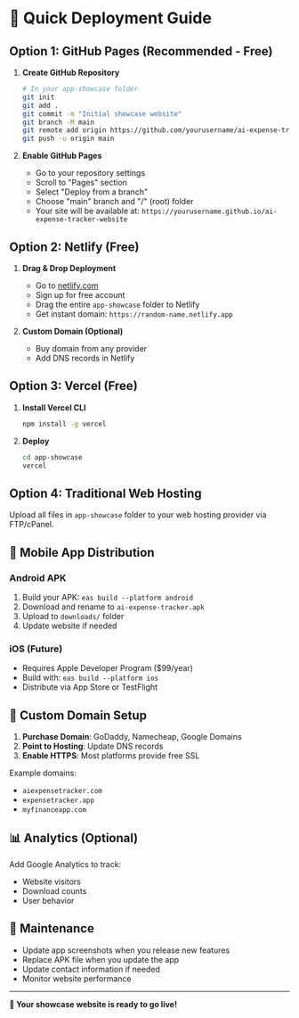 # 🚀 Quick Deployment Guide

## Option 1: GitHub Pages (Recommended - Free)

1. **Create GitHub Repository**
   ```bash
   # In your app-showcase folder
   git init
   git add .
   git commit -m "Initial showcase website"
   git branch -M main
   git remote add origin https://github.com/yourusername/ai-expense-tracker-website.git
   git push -u origin main
   ```

2. **Enable GitHub Pages**
   - Go to your repository settings
   - Scroll to "Pages" section
   - Select "Deploy from a branch"
   - Choose "main" branch and "/" (root) folder
   - Your site will be available at: `https://yourusername.github.io/ai-expense-tracker-website`

## Option 2: Netlify (Free)

1. **Drag & Drop Deployment**
   - Go to [netlify.com](https://netlify.com)
   - Sign up for free account
   - Drag the entire `app-showcase` folder to Netlify
   - Get instant domain: `https://random-name.netlify.app`

2. **Custom Domain (Optional)**
   - Buy domain from any provider
   - Add DNS records in Netlify

## Option 3: Vercel (Free)

1. **Install Vercel CLI**
   ```bash
   npm install -g vercel
   ```

2. **Deploy**
   ```bash
   cd app-showcase
   vercel
   ```

## Option 4: Traditional Web Hosting

Upload all files in `app-showcase` folder to your web hosting provider via FTP/cPanel.

## 📱 Mobile App Distribution

### Android APK
1. Build your APK: `eas build --platform android`
2. Download and rename to `ai-expense-tracker.apk`
3. Upload to `downloads/` folder
4. Update website if needed

### iOS (Future)
- Requires Apple Developer Program ($99/year)
- Build with: `eas build --platform ios`
- Distribute via App Store or TestFlight

## 🔗 Custom Domain Setup

1. **Purchase Domain**: GoDaddy, Namecheap, Google Domains
2. **Point to Hosting**: Update DNS records
3. **Enable HTTPS**: Most platforms provide free SSL

Example domains:
- `aiexpensetracker.com`
- `expensetracker.app`
- `myfinanceapp.com`

## 📊 Analytics (Optional)

Add Google Analytics to track:
- Website visitors
- Download counts
- User behavior

## 🔧 Maintenance

- Update app screenshots when you release new features
- Replace APK file when you update the app
- Update contact information if needed
- Monitor website performance

---

**🎉 Your showcase website is ready to go live!**
